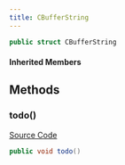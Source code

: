 ```yaml
---
title: CBufferString
---
```


```csharp
public struct CBufferString
```

#### Inherited Members

## Methods

### todo()

[Source Code](https://github.com/swiftly-solution/swiftlys2/blob/main/managed/src/SwiftlyS2.Shared/Natives/Structs/CBufferString.cs#L9)

```csharp
public void todo()
```

